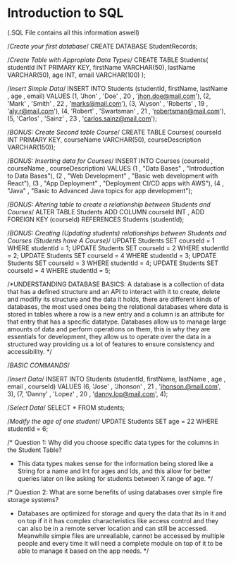 # Introduction to SQL 
(.SQL File contains all this information aswell)

/*Create your first database*/
CREATE DATABASE StudentRecords;

/*Create Table with Appropiate Data Types*/
CREATE TABLE Students(
studentId INT PRIMARY KEY,
firstName VARCHAR(50),
lastName VARCHAR(50),
age INT,
email VARCHAR(100)
);

/*Insert Simple Data*/
INSERT INTO Students (studentId, firstName, lastName , age , email) VALUES
(1, 'Jhon' , 'Doe' , 20 , 'jhon.doe@mail.com'),
(2, 'Mark' , 'Smith' , 22 , 'marks@mail.com'),
(3, 'Alyson' , 'Roberts' , 19 , 'aly.r@mail.com'),
(4, 'Robert' , 'Swartsman' , 21 , 'robertsman@mail.com'),
(5, 'Carlos' , 'Sainz' , 23 , 'carlos.sainz@mail.com');

/*BONUS: Create Second table Course*/
CREATE TABLE Courses(
courseId INT PRIMARY KEY,
courseName VARCHAR(50),
courseDescription VARCHAR(150));

/*BONUS: Inserting data for Courses*/
INSERT INTO Courses (courseId , courseName , courseDescription) VALUES 
(1 , "Data Bases" , "Introduction to Data Bases"),
(2 , "Web Development" , "Basic web development with React"),
(3 , "App Deployment" , "Deployment CI/CD apps with AWS"),
(4 , "Java" , "Basic to Advanced Java topics for app development");

/*BONUS: Altering table to create a relationship between Students and Courses*/
ALTER TABLE Students 
ADD COLUMN courseId INT ,
ADD FOREIGN KEY (courseId) REFERENCES Students (studentId);

/*BONUS: Creating (Updating students) relationships between Students and Courses (Students have A Course)*/
UPDATE Students SET courseId = 1 WHERE studentId = 1;
UPDATE Students SET courseId = 2 WHERE studentId = 2;
UPDATE Students SET courseId = 4 WHERE studentId = 3;
UPDATE Students SET courseId = 3 WHERE studentId = 4;
UPDATE Students SET courseId = 4 WHERE studentId = 5;

/*UNDERSTANDING DATABASE BASICS:
A database is a collection of data that has a defined structure and an API to
interact with it to create, delete and modifiy its structure and the data it
holds, there are different kinds of databases, the most used ones being
the relational databases where data is stored in tables where a row is a new
entry and a column is an attribute for that entry that has a specific datatype.
Databases allow us to manage large amounts of data and perform operations on them,
this is why they are essentials for development, they allow us to operate over
the data in a structured way providing us a lot of features to ensure consistency
and accessibility.
*/

/*BASIC COMMANDS*/

/*Insert Data*/
INSERT INTO Students (studentId, firstName, lastName , age , email , courseId) VALUES
(6, 'Jose' , 'Jhonson' , 21 , 'jhonson.@mail.com', 3),
(7, 'Danny' , 'Lopez' , 20 , 'danny.lop@mail.com', 4);

/*Select Data*/
SELECT * FROM students;

/*Modify the age of one student*/
UPDATE Students SET age = 22 WHERE studentId = 6;

/*
Question 1: Why did you choose specific data types for the columns in the Student Table?
- This data types makes sense for the information being stored like a String for a
name and Int for ages and Ids, and this allow for better queries later on like
asking for students between X range of age.
*/

/*
Question 2: What are some benefits of using databases over simple fire storage systems?
- Databases are optimized for storage and query the data that its in it and on top if it
it has complex characteristics like access control and they can also be in a remote
server location and can still be accessed.
Meanwhile simple files are unrealiable, cannot be accessed by multiple people and every
time it will need a complete module on top of it to be able to manage it based on the
app needs.
*/
